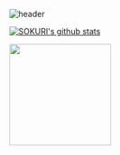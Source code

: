 ![header](https://capsule-render.vercel.app/api?type=waving&text=ChoiYJ2's%GitHub&color=gradient&customColorList=4&height=250&animation=fadeIn&fontColor=F0F8FF)

<a href="https://github.com/ChoiYJ2"><img align="center" src="https://github-readme-stats.vercel.app/api?username=ChoiYJ2&show_icons=true&include_all_commits=true&theme=merko&hide_border=true" alt="SOKURI's github stats" /></a>

<a href="https://github.com/ChoiYJ2"><img align="center" style="height:180px" src="https://github-readme-stats.vercel.app/api/top-langs/?username=ChoiYJ2&layout=compact&theme=merko&hide_border=true" /></a> 
<!--
**ChoiYJ2/ChoiYJ2** is a ✨ _special_ ✨ repository because its `README.md` (this file) appears on your GitHub profile.

Here are some ideas to get you started:

- 🔭 I’m currently working on ...
- 🌱 I’m currently learning ...
- 👯 I’m looking to collaborate on ...
- 🤔 I’m looking for help with ...
- 💬 Ask me about ...
- 📫 How to reach me: ...
- 😄 Pronouns: ...
- ⚡ Fun fact: ...
-->
